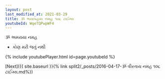 ```yaml
---
layout: post
last_modified_at: 2021-03-29
title: ૐ ભયાપહાય નમહ ૧૦૮ ટાઈમ્સ
youtubeId: WqeTQPwpWF4
---
```

 
 
 ૐ અમરાયા નમહ  
 
 -  કોણ મરી જતું નથી 
 
  
 
  
 
 
 
 
 
 


{% include youtubePlayer.html id=page.youtubeId %}
 
[Next]({{ site.baseurl }}{% link  split2/_posts/2016-04-17-ૐ વીરતાય નમહ ૧૦૮ ટાઈમ્સ.md%})
 

